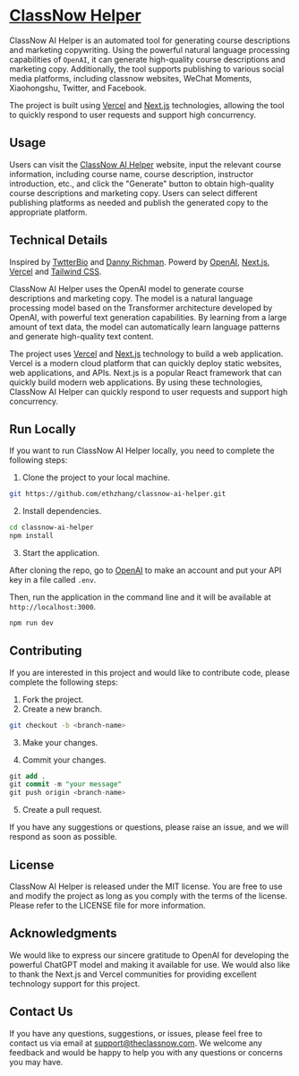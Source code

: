 # [ClassNow Helper](https://classnow-helper.vercel.com/)

ClassNow AI Helper is an automated tool for generating course descriptions and marketing copywriting. Using the powerful natural language processing capabilities of `OpenAI`, it can generate high-quality course descriptions and marketing copy. Additionally, the tool supports publishing to various social media platforms, including classnow websites, WeChat Moments, Xiaohongshu, Twitter, and Facebook.

The project is built using [Vercel](https://vercel.com) and [Next.js](https://nextjs.org/) technologies, allowing the tool to quickly respond to user requests and support high concurrency.

## Usage
Users can visit the [ClassNow AI Helper](https://ai.theclassnow.com) website, input the relevant course information, including course name, course description, instructor introduction, etc., and click the "Generate" button to obtain high-quality course descriptions and marketing copy. Users can select different publishing platforms as needed and publish the generated copy to the appropriate platform.

## Technical Details

Inspired by [TwtterBio](https://github.com/Nutlope/twitterbio) and [Danny Richman](https://twitter.com/DannyRichman/status/1598254671591723008?ref_src=twsrc%5Etfw%7Ctwcamp%5Etweetembed%7Ctwterm%5E1598254671591723008%7Ctwgr%5Eb7deab6eb03d86a1b9ac13f7e38cdeab57a40cbb%7Ctwcon%5Es1_&ref_url=https%3A%2F%2Fwww.buzzfeednews.com%2Farticle%2Ftomwarren%2Fai-app-dyslexic-email-writer-help). Powerd by [OpenAI](https://openai.com/), [Next.js](https://nextjs.org/), [Vercel](https://vercel.com/) and [Tailwind CSS](https://tailwindcss.com/).

ClassNow AI Helper uses the OpenAI model to generate course descriptions and marketing copy. The model is a natural language processing model based on the Transformer architecture developed by OpenAI, with powerful text generation capabilities. By learning from a large amount of text data, the model can automatically learn language patterns and generate high-quality text content.

The project uses  [Vercel](https://vercel.com) and [Next.js](https://nextjs.org/) technology to build a web application. Vercel is a modern cloud platform that can quickly deploy static websites, web applications, and APIs. Next.js is a popular React framework that can quickly build modern web applications. By using these technologies, ClassNow AI Helper can quickly respond to user requests and support high concurrency.

## Run Locally
If you want to run ClassNow AI Helper locally, you need to complete the following steps:

1. Clone the project to your local machine.

``` bash
git https://github.com/ethzhang/classnow-ai-helper.git
``` 
2. Install dependencies.

``` bash
cd classnow-ai-helper
npm install
```
3. Start the application.

After cloning the repo, go to [OpenAI](https://beta.openai.com/account/api-keys) to make an account and put your API key in a file called `.env`.

Then, run the application in the command line and it will be available at `http://localhost:3000`.

```bash
npm run dev
```

## Contributing
If you are interested in this project and would like to contribute code, please complete the following steps:

1. Fork the project.
2. Create a new branch.
``` bash
git checkout -b <branch-name>
```

3. Make your changes.

4. Commit your changes.

``` sql
git add .
git commit -m "your message"
git push origin <branch-name>
```

5. Create a pull request.

If you have any suggestions or questions, please raise an issue, and we will respond as soon as possible.

## License

ClassNow AI Helper is released under the MIT license. You are free to use and modify the project as long as you comply with the terms of the license. Please refer to the LICENSE file for more information.

## Acknowledgments
We would like to express our sincere gratitude to OpenAI for developing the powerful ChatGPT model and making it available for use. We would also like to thank the Next.js and Vercel communities for providing excellent technology support for this project.

## Contact Us
If you have any questions, suggestions, or issues, please feel free to contact us via email at [support@theclassnow.com](mailto:support@theclassnow.com). We welcome any feedback and would be happy to help you with any questions or concerns you may have.